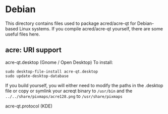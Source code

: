
Debian
====================
This directory contains files used to package acred/acre-qt
for Debian-based Linux systems. If you compile acred/acre-qt yourself, there are some useful files here.

## acre: URI support ##


acre-qt.desktop  (Gnome / Open Desktop)
To install:

	sudo desktop-file-install acre-qt.desktop
	sudo update-desktop-database

If you build yourself, you will either need to modify the paths in
the .desktop file or copy or symlink your acreqt binary to `/usr/bin`
and the `../../share/pixmaps/acre128.png` to `/usr/share/pixmaps`

acre-qt.protocol (KDE)

